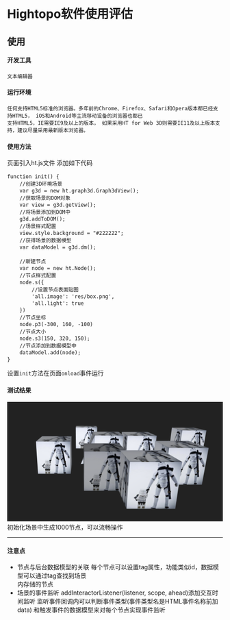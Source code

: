 # Hightopo软件使用评估
## 使用
#### 开发工具
    文本编辑器
#### 运行环境
    任何支持HTML5标准的浏览器。多年前的Chrome、Firefox、Safari和Opera版本都已经支持HTML5， iOS和Android等主流移动设备的浏览器也都已
    支持HTML5，IE需要IE9及以上的版本， 如果采用HT for Web 3D则需要IE11及以上版本支持，建议尽量采用最新版本浏览器。
#### 使用方法
页面引入ht.js文件
添加如下代码
```
function init() {
    //创建3D环境场景
    var g3d = new ht.graph3d.Graph3dView();
    //获取场景的DOM对象
    var view = g3d.getView();
    //将场景添加到DOM中
    g3d.addToDOM();
    //场景样式配置
    view.style.background = "#222222";
    //获得场景的数据模型
    var dataModel = g3d.dm();

    //新建节点
    var node = new ht.Node();
    //节点样式配置
    node.s({
        //设置节点表面贴图
        'all.image': 'res/box.png', 
        'all.light': true
    })
    //节点坐标
    node.p3(-300, 160, -100)
    //节点大小
    node.s3(150, 320, 150);
    //节点添加到数据模型中
    dataModel.add(node);
}
```
设置```init```方法在页面```onload```事件运行

#### 测试结果
![测试结果1](test_image.png)
初始化场景中生成1000节点，可以流畅操作
***

#### 注意点
* 节点与后台数据模型的关联
每个节点可以设置tag属性，功能类似id，数据模型可以通过tag查找到场景  
内存储的节点
* 场景的事件监听
addInteractorListener(listener, scope, ahead)添加交互时间监听
监听事件回调内可以判断事件类型(事件类型名是HTML事件名称前加data)
和触发事件的数据模型来对每个节点实现事件监听